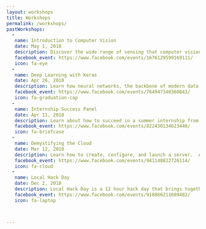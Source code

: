 ```yaml
---
layout: workshops
title: Workshops
permalink: /workshops/
pastWorkshops:
  -
   name: Introduction to Computer Vision
   date: May 1, 2018
   description: Discover the wide range of sensing that computer vision allows. Learn about and implement some basic applications. 
   facebook_event: https://www.facebook.com/events/1676129599169111/
   icon: fa-eye
  -
   name: Deep Learning with Keras
   date: Apr 26, 2018
   description: Learn how neural networks, the backbone of modern data analysis and image recognition, work and are trained for practical use. 
   facebook_event: https://www.facebook.com/events/764947340360843/
   icon: fa-graduation-cap
  -
   name: Internship Success Panel
   date: Apr 11, 2018
   description: Learn about how to succeed in a summer internship from a panel of experienced students that have been interns for notable companies including Buzzfeed, IBM, Bloomberg, Coinbase, and Twitter.
   facebook_event: https://www.facebook.com/events/822430134623440/
   icon: fa-briefcase
  -
   name: Demystifying the Cloud
   date: Mar 12, 2018
   description: Learn how to create, configure, and launch a server.  Additionally, we talk about how many different tools of the cloud, like nameservers, DNS, proxies, load balancing, and more, work together to make a server secure and performant.
   facebook_event: https://www.facebook.com/events/941148822726114/
   icon: fa-cloud
  -
   name: Local Hack Day
   date: Dec 2, 2018
   description: Local Hack Day is a 12 hour hack day that brings together the local hacker community to celebrate building awesome technology. Students around the world will  simultaneously host their own MLH Local Hack Day at their schools.
   facebook_event: https://www.facebook.com/events/918866211609482/
   icon: fa-laptop



---
```

